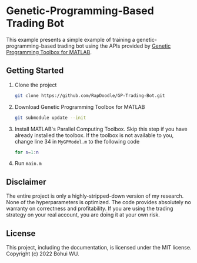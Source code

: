 # Genetic-Programming-Based Trading Bot
This example presents a simple example of training a genetic-programming-based trading bot using the APIs provided by [Genetic Programming Toolbox for MATLAB](https://github.com/RapDoodle/Genetic-Programming-MATLAB).

## Getting Started
1. Clone the project
    ```bash
    git clone https://github.com/RapDoodle/GP-Trading-Bot.git
    ```

1. Download Genetic Programming Toolbox for MATLAB
    ```bash
    git submodule update --init
    ```

1. Install MATLAB's Parallel Computing Toolbox. Skip this step if you have already installed the toolbox. If the toolbox is not available to you, change line 34 in `MyGPModel.m` to the following code
    ```matlab
    for s=1:n
    ```

1. Run `main.m`

## Disclaimer
The entire project is only a highly-stripped-down version of my research. None of the hyperparameters is optimized. The code provides absolutely no warranty on correctness and profitability. If you are using the trading strategy on your real account, you are doing it at your own risk.

## License
This project, including the documentation, is licensed under the MIT license. Copyright (c) 2022 Bohui WU.